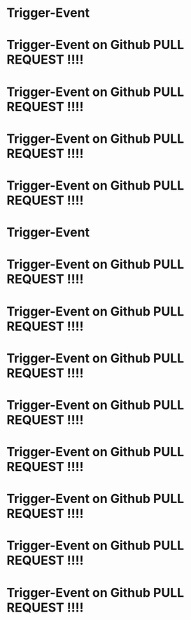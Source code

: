 # Trigger-Event


# Trigger-Event on Github PULL REQUEST !!!!
# Trigger-Event on Github PULL REQUEST !!!!



# Trigger-Event on Github PULL REQUEST !!!!
# Trigger-Event on Github PULL REQUEST !!!!
# Trigger-Event


# Trigger-Event on Github PULL REQUEST !!!!
# Trigger-Event on Github PULL REQUEST !!!!



# Trigger-Event on Github PULL REQUEST !!!!
# Trigger-Event on Github PULL REQUEST !!!!

# Trigger-Event on Github PULL REQUEST !!!!
# Trigger-Event on Github PULL REQUEST !!!!



# Trigger-Event on Github PULL REQUEST !!!!
# Trigger-Event on Github PULL REQUEST !!!!

